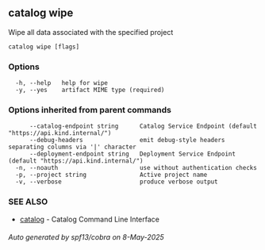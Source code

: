 ## catalog wipe

Wipe all data associated with the specified project

```
catalog wipe [flags]
```

### Options

```
  -h, --help   help for wipe
  -y, --yes    artifact MIME type (required)
```

### Options inherited from parent commands

```
      --catalog-endpoint string      Catalog Service Endpoint (default "https://api.kind.internal/")
      --debug-headers                emit debug-style headers separating columns via '|' character
      --deployment-endpoint string   Deployment Service Endpoint (default "https://api.kind.internal/")
  -n, --noauth                       use without authentication checks
  -p, --project string               Active project name
  -v, --verbose                      produce verbose output
```

### SEE ALSO

* [catalog](catalog.md)	 - Catalog Command Line Interface

###### Auto generated by spf13/cobra on 8-May-2025
